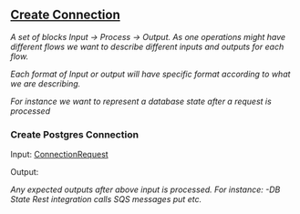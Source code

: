 ## [Create Connection](DataHubAPI.md#create-connection)

*A set of blocks Input -> Process -> Output. As one operations might have different flows we want to describe different inputs and outputs for each flow.*

*Each format of Input or output will have specific format according to what we are describing.*

*For instance we want to represent a database state after a request is processed*

### Create Postgres Connection

Input: 
[ConnectionRequest](DataHubAPI.md#connectionrequest)

Output:

*Any expected outputs after above input is processed. For instance:*
*-DB State*
*Rest integration calls*
*SQS messages put*
*etc.*


